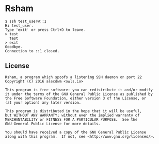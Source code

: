 # Rsham
```shell
$ ssh test_user@::1
Hi test_user.
Type 'exit' or press Ctrl+D to leave.
> test
  test
> exit
Goodbye.
Connection to ::1 closed.
```

## License

	Rsham, a program which spoofs a listening SSH daemon on port 22
	Copyright (C) 2016 alecdwm <owls.io>

	This program is free software: you can redistribute it and/or modify
	it under the terms of the GNU General Public License as published by
	the Free Software Foundation, either version 3 of the License, or
	(at your option) any later version.

	This program is distributed in the hope that it will be useful,
	but WITHOUT ANY WARRANTY; without even the implied warranty of
	MERCHANTABILITY or FITNESS FOR A PARTICULAR PURPOSE.  See the
	GNU General Public License for more details.

	You should have received a copy of the GNU General Public License
	along with this program.  If not, see <http://www.gnu.org/licenses/>.
